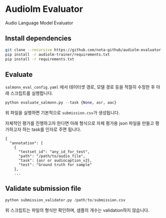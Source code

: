 # Audiolm Evaluator
Audio Language Model Evaluator

## Install dependencies
```bash
git clone --recursive https://github.com/nota-github/audiolm-evaluator
pip install -r audiolm-trainer/requirements.txt
pip install -r requirements.txt
```

## Evaluate
`salmonn_eval_config.yaml` 에서 데이터셋 경로, 모델 경로 등을 적절히 수정한 후 아래 스크립트를 실행합니다.
```python
python evaluate_salmonn.py --task {None, asr, aac}
```

위 파일을 실행하면 기본적으로 `submission.csv`가 생성됩니다.

자체적인 평가를 진행하고자 한다면 아래 형식으로 자체 평가용 json 파일을 만들고 평가하고자 하는 task를 인자로 주면 됩니다.
```
{
  "annotation": [
    {
      "testset_id": "any_id_for_test",
      "path": "/path/to/audio_file",
      "task": {asr or audiocaption_v2},
      "test": "Ground truth for sample"
    },
    ...
```

## Validate submission file
```python
python submission_validator.py /path/to/submission.csv
```

위 스크립트는 파일의 형식만 확인하며, 샘플의 개수는 validation하지 않습니다.
